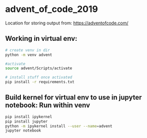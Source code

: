 # advent_of_code_2019
Location for storing output from: https://adventofcode.com/


## Working in virtual env: 
```bash
# create venv in dir
python -m venv advent

#activate
source advent/Scripts/activate

# install stuff once activated
pip install -r requirements.txt

```

## Build kernel for virtual env to use in jupyter notebook: Run within venv

```bash
pip install ipykernel
pip install jupyter
python -m ipykernel install --user --name=advent
jupyter notebook
```
